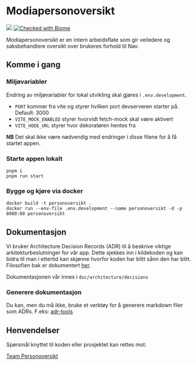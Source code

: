 # Modiapersonoversikt

![](https://github.com/navikt/modiapersonoversikt/workflows/Build%2C%20push%2C%20and%20deploy/badge.svg?branch=dev)
[![Checked with Biome](https://img.shields.io/badge/Checked_with-Biome-60a5fa?style=flat&logo=biome)](https://biomejs.dev)

Modiapersonoversikt er en intern arbeidsflate som gir veiledere og
saksbehandlere oversikt over brukeres forhold til Nav.

## Komme i gang

### Miljøvariabler

Endring av miljøvariabler for lokal utvikling skal gjøres i `.env.development`.

- `PORT` kommer fra vite og styrer hvilken port devserveren starter på. Default: 3000
- `VITE_MOCK_ENABLED` styrer hvorvidt fetch-mock skal være aktivert
- `VITE_HODE_URL` styrer hvor dekoratøren hentes fra

**NB** Det skal ikke være nødvendig med endringer i disse filene for å få startet appen.

### Starte appen lokalt

```console
pnpm i
pnpm run start
```

### Bygge og kjøre via docker

```console
docker build -t personoversikt .
docker run --env-file .env.development --name personoversikt -d -p 8080:80 personoversikt
```

## Dokumentasjon

Vi bruker Architecture Decision Records (ADR) til å beskrive viktige arkitekturbeslutninger for vår app. Dette sjekkes inn i kildekoden og kan bidra til man i ettertid kan skjønne hvorfor koden har blitt sånn den har blitt. Filosofien bak er dokumentert [her](http://thinkrelevance.com/blog/2011/11/15/documenting-architecture-decisions).

Dokumentasjonen vår innes i `doc/architecture/decisions`

### Generere dokumentasjon

Du kan, men du må ikke, bruke et verktøy for å generere markdown filer som ADRs. F.eks: [adr-tools](https://github.com/npryce/adr-tools)

## Henvendelser

Spørsmål knyttet til koden eller prosjektet kan rettes mot:

[Team Personoversikt](https://github.com/navikt/info-team-personoversikt)
